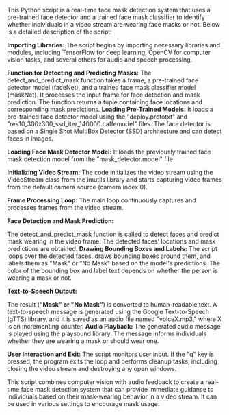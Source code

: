 This Python script is a real-time face mask detection system that uses a pre-trained face detector and a trained face mask classifier to identify whether individuals in a video stream are wearing face masks or not. Below is a detailed description of the script:

**Importing Libraries:** The script begins by importing necessary libraries and modules, including TensorFlow for deep learning, OpenCV for computer vision tasks, and several others for audio and speech processing.

**Function for Detecting and Predicting Masks:** The detect_and_predict_mask function takes a frame, a pre-trained face detector model (faceNet), and a trained face mask classifier model (maskNet).
It processes the input frame for face detection and mask prediction.
The function returns a tuple containing face locations and corresponding mask predictions.
**Loading Pre-Trained Models:** It loads a pre-trained face detector model using the "deploy.prototxt" and "res10_300x300_ssd_iter_140000.caffemodel" files. The face detector is based on a Single Shot MultiBox Detector (SSD) architecture and can detect faces in images.

**Loading Face Mask Detector Model:** It loads the previously trained face mask detection model from the "mask_detector.model" file.

**Initializing Video Stream:** The code initializes the video stream using the VideoStream class from the imutils library and starts capturing video frames from the default camera source (camera index 0).

**Frame Processing Loop:** The main loop continuously captures and processes frames from the video stream.

**Face Detection and Mask Prediction:**

The detect_and_predict_mask function is called to detect faces and predict mask wearing in the video frame.
The detected faces' locations and mask predictions are obtained.
**Drawing Bounding Boxes and Labels:** The script loops over the detected faces, draws bounding boxes around them, and labels them as "Mask" or "No Mask" based on the model's predictions. The color of the bounding box and label text depends on whether the person is wearing a mask or not.

**Text-to-Speech Output:**

The result (**"Mask" or "No Mask"**) is converted to human-readable text.
A text-to-speech message is generated using the Google Text-to-Speech (gTTS) library, and it is saved as an audio file named "voiceX.mp3," where X is an incrementing counter.
**Audio Playback:** The generated audio message is played using the playsound library. The message informs individuals whether they are wearing a mask or should wear one.

**User Interaction and Exit:** The script monitors user input. If the "q" key is pressed, the program exits the loop and performs cleanup tasks, including closing the video stream and destroying any open windows.

This script combines computer vision with audio feedback to create a real-time face mask detection system that can provide immediate guidance to individuals based on their mask-wearing behavior in a video stream. It can be used in various settings to encourage mask usage.
